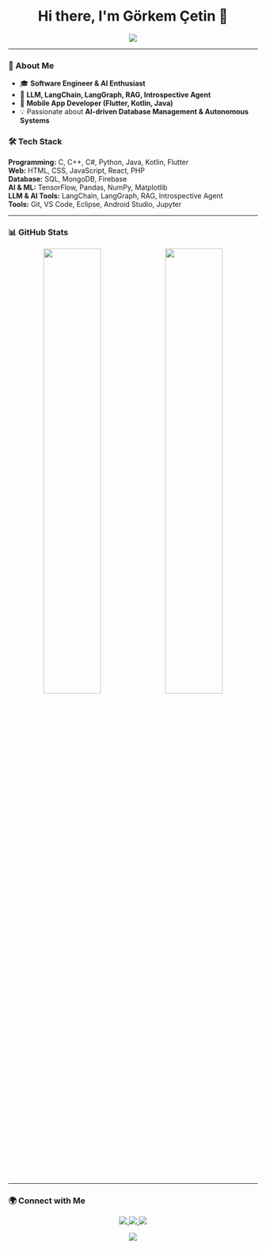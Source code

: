 <h1 align="center">Hi there, I'm Görkem Çetin 👋</h1>

<p align="center">
  <img src="https://readme-typing-svg.herokuapp.com?color=%2336BCF7&size=24&center=true&vCenter=true&width=600&lines=Software+Engineer;AI+Enthusiast;Full+Stack+Developer;Machine+Learning+Researcher" />
</p>

---

### 🚀 About Me
- 🎓 **Software Engineer & AI Enthusiast**
- 🤖 **LLM, LangChain, LangGraph, RAG, Introspective Agent**
- 📱 **Mobile App Developer (Flutter, Kotlin, Java)**
- 💡 Passionate about **AI-driven Database Management & Autonomous Systems**

### 🛠️ Tech Stack
**Programming:** C, C++, C#, Python, Java, Kotlin, Flutter  
**Web:** HTML, CSS, JavaScript, React, PHP  
**Database:** SQL, MongoDB, Firebase  
**AI & ML:** TensorFlow, Pandas, NumPy, Matplotlib  
**LLM & AI Tools:** LangChain, LangGraph, RAG, Introspective Agent  
**Tools:** Git, VS Code, Eclipse, Android Studio, Jupyter  

---

### 📊 GitHub Stats
<p align="center">
  <img src="https://github-readme-stats.vercel.app/api?username=gorkemcetinn&show_icons=true&theme=tokyonight" width="48%" />
  <img src="https://github-readme-streak-stats.herokuapp.com/?user=gorkemcetinn&theme=tokyonight" width="48%" />
</p>

---

### 🌍 Connect with Me

<p align="center">
  <a href="https://www.linkedin.com/in/g%C3%B6rkem-%C3%A7etin-8b5939227/" target="_blank">
    <img src="https://img.shields.io/badge/LinkedIn-0077B5?style=for-the-badge&logo=linkedin&logoColor=white" />
  </a>
  <a href="mailto:gorkemcetinn55@gmail.com">
    <img src="https://img.shields.io/badge/Email-D14836?style=for-the-badge&logo=gmail&logoColor=white" />
  </a>
  <a href="https://github.com/gorkemcetin55">
    <img src="https://img.shields.io/badge/GitHub-181717?style=for-the-badge&logo=github&logoColor=white" />
  </a>
</p>




<p align="center">
  <img src="https://raw.githubusercontent.com/gorkemcetin55/gorkemcetin55/main/github-contribution-grid-snake.svg" />
</p>
